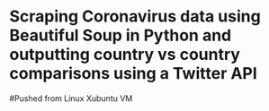 # Scraping Coronavirus data using Beautiful Soup in Python and outputting country vs country comparisons using a Twitter API
#Pushed from Linux Xubuntu VM
